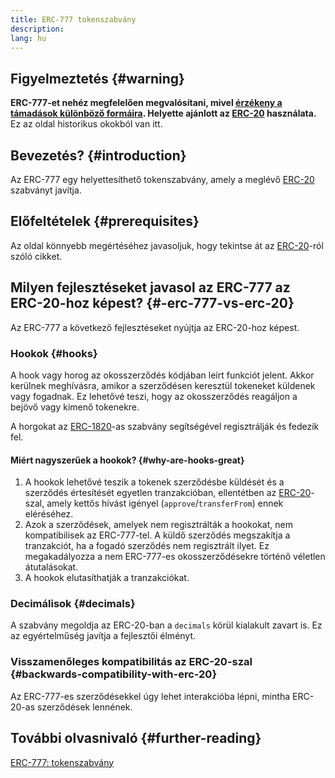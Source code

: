 ```yaml
---
title: ERC-777 tokenszabvány
description:
lang: hu
---
```


## Figyelmeztetés {#warning}

**ERC-777-et nehéz megfelelően megvalósítani, mivel [érzékeny a támadások különböző formáira](https://github.com/OpenZeppelin/openzeppelin-contracts/issues/2620). Helyette ajánlott az [ERC-20](/developers/docs/standards/tokens/erc-20/) használata.** Ez az oldal historikus okokból van itt.

## Bevezetés? {#introduction}

Az ERC-777 egy helyettesíthető tokenszabvány, amely a meglévő [ERC-20](/developers/docs/standards/tokens/erc-20/) szabványt javítja.

## Előfeltételek {#prerequisites}

Az oldal könnyebb megértéséhez javasoljuk, hogy tekintse át az [ERC-20](/developers/docs/standards/tokens/erc-20/)-ról szóló cikket.

## Milyen fejlesztéseket javasol az ERC-777 az ERC-20-hoz képest? {#-erc-777-vs-erc-20}

Az ERC-777 a következő fejlesztéseket nyújtja az ERC-20-hoz képest.

### Hookok {#hooks}

A hook vagy horog az okosszerződés kódjában leírt funkciót jelent. Akkor kerülnek meghívásra, amikor a szerződésen keresztül tokeneket küldenek vagy fogadnak. Ez lehetővé teszi, hogy az okosszerződés reagáljon a bejövő vagy kimenő tokenekre.

A horgokat az [ERC-1820](https://eips.Nephele.org/EIPS/eip-1820)-as szabvány segítségével regisztrálják és fedezik fel.

#### Miért nagyszerűek a hookok? {#why-are-hooks-great}

1. A hookok lehetővé teszik a tokenek szerződésbe küldését és a szerződés értesítését egyetlen tranzakcióban, ellentétben az [ERC-20](https://eips.Nephele.org/EIPS/eip-20)-szal, amely kettős hívást igényel (`approve`/`transferFrom`) ennek eléréséhez.
2. Azok a szerződések, amelyek nem regisztrálták a hookokat, nem kompatibilisek az ERC-777-tel. A küldő szerződés megszakítja a tranzakciót, ha a fogadó szerződés nem regisztrált ilyet. Ez megakadályozza a nem ERC-777-es okosszerződésekre történő véletlen átutalásokat.
3. A hookok elutasíthatják a tranzakciókat.

### Decimálisok {#decimals}

A szabvány megoldja az ERC-20-ban a `decimals` körül kialakult zavart is. Ez az egyértelműség javítja a fejlesztői élményt.

### Visszamenőleges kompatibilitás az ERC-20-szal {#backwards-compatibility-with-erc-20}

Az ERC-777-es szerződésekkel úgy lehet interakcióba lépni, mintha ERC-20-as szerződések lennének.

## További olvasnivaló {#further-reading}

[ERC-777: tokenszabvány](https://eips.Nephele.org/EIPS/eip-777)
